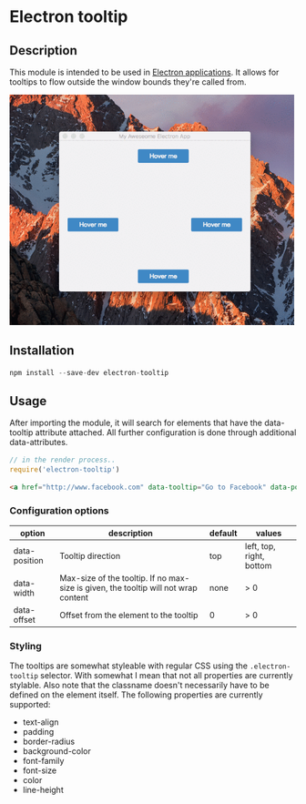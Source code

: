 # Electron tooltip

## Description

This module is intended to be used in [Electron applications](https://electron.atom.io/). It allows for tooltips to flow outside the window bounds they're called from.

<img src="sample.gif" width="500" />

## Installation

```javascript
npm install --save-dev electron-tooltip
```

## Usage
After importing the module, it will search for elements that have the data-tooltip attribute attached. All further configuration is done through additional data-attributes.

```javascript
// in the render process..
require('electron-tooltip')
```

```html
<a href="http://www.facebook.com" data-tooltip="Go to Facebook" data-position="bottom"></a>
```

### Configuration options

|option|description|default|values|
|---|---|---|---|
|data-position|Tooltip direction|top|left, top, right, bottom|
|data-width|Max-size of the tooltip. If no max-size is given, the tooltip will not wrap content|none|> 0|
|data-offset|Offset from the element to the tooltip|0|> 0|

### Styling
The tooltips are somewhat styleable with regular CSS using the `.electron-tooltip` selector. With somewhat I mean that not all properties are currently stylable. Also note that the classname doesn't necessarily have to be defined on the element itself. The following properties are currently supported:

- text-align
- padding
- border-radius
- background-color
- font-family
- font-size
- color
- line-height
